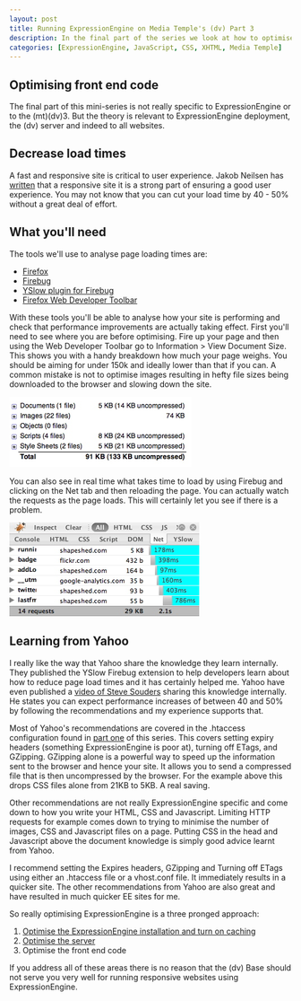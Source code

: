```yaml
--- 
layout: post
title: Running ExpressionEngine on Media Temple's (dv) Part 3
description: In the final part of the series we look at how to optimise the front end code on your site and cut response times by up to 50%.
categories: [ExpressionEngine, JavaScript, CSS, XHTML, Media Temple]
---
```

## Optimising front end code

The final part of this mini-series is not really specific to ExpressionEngine or to the (mt)(dv)3. But the theory is relevant to ExpressionEngine deployment, the (dv) server and indeed to all websites.

## Decrease load times

A fast and responsive site is critical to user experience. Jakob Neilsen has [written][1] that a responsive site it is a strong part of ensuring a good user experience. You may not know that you can cut your load time by 40 - 50% without a great deal of effort. 

## What you'll need

The tools we'll use to analyse page loading times are:

*   [Firefox][2]
*   [Firebug][3]
*   [YSlow plugin for Firebug][4]
*   [Firefox Web Developer Toolbar][5]

With these tools you'll be able to analyse how your site is performing and check that performance improvements are actually taking effect. First you'll need to see where you are before optimising. Fire up your page and then using the Web Developer Toolbar go to Information > View Document Size. This shows you with a handy breakdown how much your page weighs. You should be aiming for under 150k and ideally lower than that if you can. A common mistake is not to optimise images resulting in hefty file sizes being downloaded to the browser and slowing down the site. 

![Viewing document size][6] 

You can also see in real time what takes time to load by using Firebug and clicking on the Net tab and then reloading the page. You can actually watch the requests as the page loads. This will certainly let you see if there is a problem. 

![Viewing load time][7] 

## Learning from Yahoo

I really like the way that Yahoo share the knowledge they learn internally. They published the YSlow Firebug extension to help developers learn about how to reduce page load times and it has certainly helped me. Yahoo have even published a [video of Steve Souders][8] sharing this knowledge internally. He states you can expect performance increases of between 40 and 50% by following the recommendations and my experience supports that.

Most of Yahoo's recommendations are covered in the .htaccess configuration found in [part one][9] of this series. This covers setting expiry headers (something ExpressionEngine is poor at), turning off ETags, and GZipping. GZipping alone is a powerful way to speed up the information sent to the browser and hence your site. It allows you to send a compressed file that is then uncompressed by the browser. For the example above this drops CSS files alone from 21KB to 5KB. A real saving. 

Other recommendations are not really ExpressionEngine specific and come down to how you write your HTML, CSS and Javascript. Limiting HTTP requests for example comes down to trying to minimise the number of images, CSS and Javascript files on a page. Putting CSS in the head and Javascript above the document knowledge is simply good advice learnt from Yahoo. 

I recommend setting the Expires headers, GZipping and Turning off ETags using either an .htaccess file or a vhost.conf file. It immediately results in a quicker site. The other recommendations from Yahoo are also great and have resulted in much quicker EE sites for me. 

So really optimising ExpressionEngine is a three pronged approach:

1.  [Optimise the ExpressionEngine installation and turn on caching][9]
2.  [Optimise the server][10]
3.  Optimise the front end code

If you address all of these areas there is no reason that the (dv) Base should not serve you very well for running responsive websites using ExpressionEngine.

 [1]: http://www.useit.com/alertbox/9703a.html
 [2]: http://www.mozilla.com/firefox/
 [3]: http://www.getfirebug.com/
 [4]: http://developer.yahoo.com/yslow/
 [5]: https://addons.mozilla.org/en-US/firefox/addon/60
 [6]: /images/articles/document_size.jpg "Viewing Document Size"
 [7]: /images/articles/firebug_load_time.jpg
 [8]: http://uk.video.yahoo.com/video/play?vid=1040890&fr=
 [9]: /journal/running_expressionengine_on_media_temples_dv_part_1/
 [10]: /journal/running_expressionengine_on_media_temples_dv_part_2/
